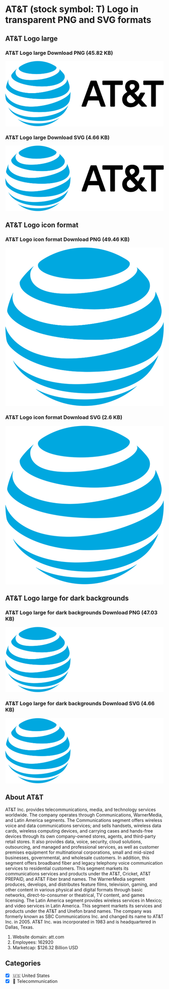 # AT&T (stock symbol: T) Logo in transparent PNG and SVG formats

## AT&T Logo large

### AT&T Logo large Download PNG (45.82 KB)

![AT&T Logo large Download PNG (45.82 KB)](/img/orig/T_BIG-3564ecb0.png)

### AT&T Logo large Download SVG (4.66 KB)

![AT&T Logo large Download SVG (4.66 KB)](/img/orig/T_BIG-01f3ac0b.svg)

## AT&T Logo icon format

### AT&T Logo icon format Download PNG (49.46 KB)

![AT&T Logo icon format Download PNG (49.46 KB)](/img/orig/T-cec8a3f9.png)

### AT&T Logo icon format Download SVG (2.6 KB)

![AT&T Logo icon format Download SVG (2.6 KB)](/img/orig/T-9c44adbc.svg)

## AT&T Logo large for dark backgrounds

### AT&T Logo large for dark backgrounds Download PNG (47.03 KB)

![AT&T Logo large for dark backgrounds Download PNG (47.03 KB)](/img/orig/T_BIG.D-61fc4a08.png)

### AT&T Logo large for dark backgrounds Download SVG (4.66 KB)

![AT&T Logo large for dark backgrounds Download SVG (4.66 KB)](/img/orig/T_BIG.D-b3ea37a9.svg)

## About AT&T

AT&T Inc. provides telecommunications, media, and technology services worldwide. The company operates through Communications, WarnerMedia, and Latin America segments. The Communications segment offers wireless voice and data communications services; and sells handsets, wireless data cards, wireless computing devices, and carrying cases and hands-free devices through its own company-owned stores, agents, and third-party retail stores. It also provides data, voice, security, cloud solutions, outsourcing, and managed and professional services, as well as customer premises equipment for multinational corporations, small and mid-sized businesses, governmental, and wholesale customers. In addition, this segment offers broadband fiber and legacy telephony voice communication services to residential customers. This segment markets its communications services and products under the AT&T, Cricket, AT&T PREPAID, and AT&T Fiber brand names. The WarnerMedia segment produces, develops, and distributes feature films, television, gaming, and other content in various physical and digital formats through basic networks, direct-to-consumer or theatrical, TV content, and games licensing. The Latin America segment provides wireless services in Mexico; and video services in Latin America. This segment markets its services and products under the AT&T and Unefon brand names. The company was formerly known as SBC Communications Inc. and changed its name to AT&T Inc. in 2005. AT&T Inc. was incorporated in 1983 and is headquartered in Dallas, Texas.

1. Website domain: att.com
2. Employees: 162920
3. Marketcap: $126.32 Billion USD


## Categories
- [x] 🇺🇸 United States
- [x] 📡 Telecommunication
